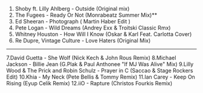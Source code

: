 
1. Shoby ft. Lilly Ahlberg - Outside (Original mix)
2. The Fugees - Ready Or Not (Monrabeatz Summer Mix)**
3. Ed Sheeran - Photograph ( Martin Haber Edit )
4. Pete Logan - Wild Dreams (Andrey Exx & Troitski Classic Rmx)
5. Whitney Houston - How Will I Know (Oskar & Karl Feat. Carlotta Cover)
6. Re Dupre, Vintage Culture - Love Haters (Original Mix)
_________________________________________________

7.David Guetta - She Wolf (Nick Kech &amp; John Rous Remix)
8.Michael Jackson - Billie Jean (G.Plak &amp; Paul Anthonee &quot;If
  MJ Was Alive&quot; Mix)
9.Lilly Wood &amp; The Prick and Robin Schulz - Prayer in C 
  (Saccao &amp; Stage Rockers Edit)
10.Khia - My Neck (Pete Bellis & Tommy Remix)
11.Ian Carey - Keep On Rising (Eyup Celik Remix)
12.iiO - Rapture (Christos Fourkis Remix)
